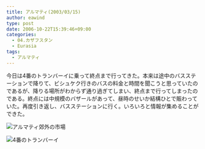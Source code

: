 ```yaml
---
title: アルマティ(2003/03/15)
author: eawind
type: post
date: 2006-10-22T15:39:46+09:00
categories:
  - 04.カザフスタン
  - Eurasia
tags:
  - アルマティ
---
```

今日は4番のトランバーイに乗って終点まで行ってきた。本来は途中のバスステーションで降りて、ビシュケク行きのバスの料金と時間を聞こうと思っていたのであるが、降りる場所がわからず通り過ぎてしまい、終点まで行ってしまったのである。終点には中規模のバザールがあって、昼時のせいか結構ひとで賑わっていた。再度引き返し、バスステーションに行く。いろいろと情報が集めることができた。

![アルマティ郊外の市場](/img/wp/2006/10/200303151031241.jpg)

![4番のトランバーイ](/img/wp/2006/10/200303151044461.jpg)
